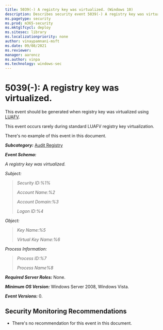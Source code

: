 ```yaml
---
title: 5039(-) A registry key was virtualized. (Windows 10)
description: Describes security event 5039(-) A registry key was virtualized. This event is generated when a registry key is virtualized using LUAFV.
ms.pagetype: security
ms.prod: m365-security
ms.mktglfcycl: deploy
ms.sitesec: library
ms.localizationpriority: none
author: vinaypamnani-msft
ms.date: 09/08/2021
ms.reviewer: 
manager: aaroncz
ms.author: vinpa
ms.technology: windows-sec
---
```


# 5039(-): A registry key was virtualized.


This event should be generated when registry key was virtualized using [LUAFV](https://blogs.msdn.com/b/alexcarp/archive/2009/06/25/the-deal-with-luafv-sys.aspx).

This event occurs rarely during standard LUAFV registry key virtualization.

There's no example of this event in this document.

***Subcategory:***&nbsp;[Audit Registry](audit-registry.md)

***Event Schema:***

*A registry key was virtualized.*

*Subject:*

> *Security ID:%1%*
>
> *Account Name:%2*
>
> *Account Domain:%3*
>
> *Logon ID:%4*

*Object:*

> *Key Name:%5*
>
> *Virtual Key Name:%6*

*Process Information:*

> *Process ID:%7*
>
> *Process Name%8*

***Required Server Roles:*** None.

***Minimum OS Version:*** Windows Server 2008, Windows Vista.

***Event Versions:*** 0.

## Security Monitoring Recommendations

-   There's no recommendation for this event in this document.



